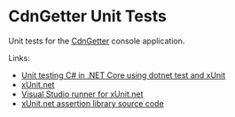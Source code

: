 # CdnGetter Unit Tests

Unit tests for the [CdnGetter](../CdnGetter/README.md) console application.

Links:

- [Unit testing C# in .NET Core using dotnet test and xUnit](https://learn.microsoft.com/en-us/dotnet/core/testing/unit-testing-with-dotnet-test)
- [xUnit.net](https://xunit.net)
- [Visual Studio runner for xUnit.net](https://github.com/xunit/visualstudio.xunit/tree/main)
- [xUnit.net assertion library source code](https://github.com/xunit/assert.xunit/tree/main)
